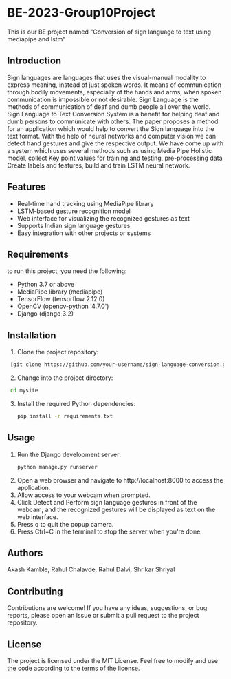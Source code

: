 # BE-2023-Group10Project
This is our BE project named "Conversion of sign language to text using mediapipe and lstm"

## Introduction

Sign languages are languages that uses the visual-manual modality to express meaning, instead of just spoken words. It means of communication through bodily movements, especially of the hands and arms, when spoken communication is impossible or not desirable. Sign Language is the methods of communication of deaf and dumb people all over the world. Sign Language to Text Conversion System is a benefit for helping deaf and dumb persons to communicate with others. The paper proposes a method for an application which would help to convert the Sign language into the text format. With the help of neural networks and computer vision we can detect hand gestures and give the respective output. We have come up with a system which uses several methods such as using Media Pipe Holistic
model, collect Key point values for training and testing, pre-processing data Create labels and features, build and train LSTM neural network.

## Features
* Real-time hand tracking using MediaPipe library
* LSTM-based gesture recognition model
* Web interface for visualizing the recognized gestures as text
* Supports Indian sign language gestures
* Easy integration with other projects or systems

## Requirements
to run this project, you need the following:

* Python 3.7 or above
* MediaPipe library (mediapipe)
* TensorFlow (tensorflow 2.12.0)
* OpenCV (opencv-python '4.7.0')
* Django (django 3.2)

## Installation
1. Clone the project repository:
  ```bash
   [git clone https://github.com/your-username/sign-language-conversion.git](https://github.com/Shrikar-Shriyal/BE-2023-Group10Project.git)
  ```

2. Change into the project directory:
  ```bash
   cd mysite
  ```

3. Install the required Python dependencies:
   ```bash
   pip install -r requirements.txt
    ```

## Usage
1. Run the Django development server:
   ```bash
   python manage.py runserver
    ```
2. Open a web browser and navigate to http://localhost:8000 to access the application.
3. Allow access to your webcam when prompted.
4. Click Detect and Perform sign language gestures in front of the webcam, and the recognized gestures will be displayed as text on the web interface.
5. Press q to quit the popup camera.
6. Press Ctrl+C in the terminal to stop the server when you're done.

## Authors
Akash Kamble, Rahul Chalavde, Rahul Dalvi, Shrikar Shriyal

## Contributing
Contributions are welcome! If you have any ideas, suggestions, or bug reports, please open an issue or submit a pull request to the project repository.

## License
The project is licensed under the MIT License. Feel free to modify and use the code according to the terms of the license.

